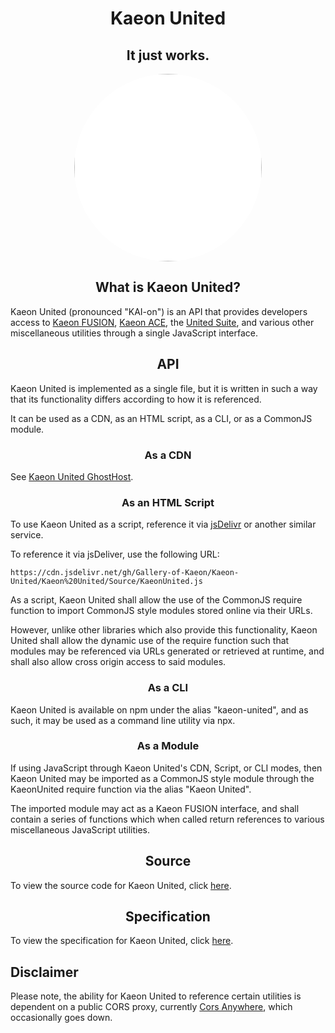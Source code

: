 <h1 align="center">Kaeon United</h1>
<h2 align="center">It just works.</h2>

<p align="center">
	<img src="https://raw.githubusercontent.com/Gallery-of-Kaeon/Kaeon-United/master/Kaeon%20United/Logo/Logo.png" width="300px" height="300px" style="background: white; border-radius: 100%"/>
</p>

<h2 align="center">What is Kaeon United?</h2>

Kaeon United (pronounced "KAI-on") is an API that provides developers access to [Kaeon FUSION](https://github.com/Gallery-of-Kaeon/Kaeon-FUSION),
[Kaeon ACE](https://github.com/Gallery-of-Kaeon/Kaeon-ACE),
the [United Suite](https://github.com/Gallery-of-Kaeon/Kaeon-United/tree/master/Kaeon%20United/Specification/1%20-%20United%20Suite),
and various other miscellaneous utilities through a single JavaScript interface.

<h2 align="center">API</h2>

Kaeon United is implemented as a single file,
but it is written in such a way that its functionality differs according to how it is referenced.

It can be used as a CDN,
as an HTML script,
as a CLI,
or as a CommonJS module.

<h3 align="center">As a CDN</h3>

See [Kaeon United GhostHost](https://github.com/Gallery-of-Kaeon/Gallery-of-Kaeon.github.io).

<h3 align="center">As an HTML Script</h3>

To use Kaeon United as a script,
reference it via [jsDelivr](https://www.jsdelivr.com/) or another similar service.

To reference it via jsDeliver,
use the following URL:

    https://cdn.jsdelivr.net/gh/Gallery-of-Kaeon/Kaeon-United/Kaeon%20United/Source/KaeonUnited.js

As a script,
Kaeon United shall allow the use of the CommonJS require function to import CommonJS style modules stored online via their URLs.

However,
unlike other libraries which also provide this functionality,
Kaeon United shall allow the dynamic use of the require function such that modules may be referenced via URLs generated or retrieved at runtime,
and shall also allow cross origin access to said modules.

<h3 align="center">As a CLI</h3>

Kaeon United is available on npm under the alias "kaeon-united",
and as such,
it may be used as a command line utility via npx.

<!-- STUB -->

<h3 align="center">As a Module</h3>

If using JavaScript through Kaeon United's CDN,
Script,
or CLI modes,
then Kaeon United may be imported as a CommonJS style module through the KaeonUnited require function via the alias "Kaeon United".

The imported module may act as a Kaeon FUSION interface,
and shall contain a series of functions which when called return references to various miscellaneous JavaScript utilities.

<!-- STUB -->

<h2 align="center">Source</h2>

To view the source code for Kaeon United,
click [here](https://github.com/Gallery-of-Kaeon/Kaeon-United/blob/master/Kaeon%20United/Source/KaeonUnited.js).

<h2 align="center">Specification</h2>

To view the specification for Kaeon United,
click [here](https://github.com/Gallery-of-Kaeon/Kaeon-United/tree/master/Kaeon%20United/Specification).

<h2>Disclaimer</h2>

Please note,
the ability for Kaeon United to reference certain utilities is dependent on a public CORS proxy,
currently [Cors Anywhere](https://cors-anywhere.herokuapp.com/),
which occasionally goes down.